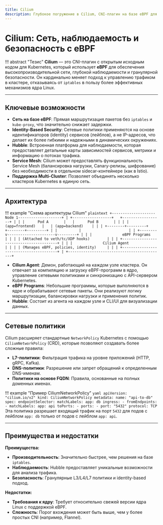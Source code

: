 ```yaml
---
title: Cilium
description: Глубокое погружение в Cilium, CNI-плагин на базе eBPF для Kubernetes.
---
```


# Cilium: Сеть, наблюдаемость и безопасность с eBPF

!!! abstract "Тезис"
    **Cilium** — это CNI-плагин с открытым исходным кодом для Kubernetes, который использует **eBPF** для обеспечения высокопроизводительной сети, глубокой наблюдаемости и гранулярной безопасности. Он кардинально меняет подход к управлению трафиком в кластере, отказываясь от `iptables` в пользу более эффективных механизмов ядра Linux.

---

## Ключевые возможности

-   **Сеть на базе eBPF**: Прямая маршрутизация пакетов без `iptables` и `kube-proxy`, что значительно снижает задержки.
-   **Identity-Based Security**: Сетевые политики применяются на основе идентификаторов (identity) сервисов (лейблов), а не IP-адресов, что делает их более гибкими и надежными в динамических окружениях.
-   **Hubble**: Встроенная платформа для наблюдаемости, которая предоставляет детальные карты зависимостей сервисов, метрики и информацию о потоках трафика.
-   **Service Mesh**: Cilium может предоставлять функциональность Service Mesh (балансировка нагрузки, Canary-релизы, шифрование) без необходимости в отдельном sidecar-контейнере (как в Istio).
-   **Поддержка Multi-Cluster**: Позволяет объединять несколько кластеров Kubernetes в единую сеть.

---

## Архитектура

!!! example "Схема архитектуры Cilium"
    ```plaintext
    +--------------------Node 1--------------------+
    | +------------------+   +------------------+ |
    | |      Pod A       |   |      Pod B       | |
    | | (app=frontend)   |   | (app=backend)    | |
    | +--------+---------+   +--------+---------+ |
    |          |                      |
    | +--------v----------------------v---------+ |
    | |              eBPF Programs             | |
    | | (Attached to veth/tc/XDP hooks)        | |
    | +----------------------------------------+ |
    | |              Cilium Agent              | |
    | | (Manages eBPF, policies, identity)     | |
    | +----------------------------------------+ |
    +--------------------------------------------+
    ```

-   **Cilium Agent**: Демон, работающий на каждом узле кластера. Он отвечает за компиляцию и загрузку eBPF-программ в ядро, управление сетевыми политиками и синхронизацию с API-сервером Kubernetes.
-   **eBPF Programs**: Небольшие программы, которые выполняются в ядре и обрабатывают сетевые пакеты. Они реализуют логику маршрутизации, балансировки нагрузки и применения политик.
-   **Hubble**: Состоит из агента на каждом узле и CLI/UI для визуализации данных.

---

## Сетевые политики

Cilium расширяет стандартные `NetworkPolicy` Kubernetes с помощью `CiliumNetworkPolicy` (CRD), которые позволяют создавать более сложные правила:

-   **L7-политики**: Фильтрация трафика на уровне приложений (HTTP, gRPC, Kafka).
-   **DNS-политики**: Разрешение или запрет обращений к определенным DNS-именам.
-   **Политики на основе FQDN**: Правила, основанные на полных доменных именах.

!!! example "Пример CiliumNetworkPolicy"
    ```yaml
    apiVersion: "cilium.io/v2"
    kind: CiliumNetworkPolicy
    metadata:
      name: "api-to-db"
    spec:
      endpointSelector:
        matchLabels:
          app: db
      ingress:
      - fromEndpoints:
        - matchLabels:
            app: api
        toPorts:
        - ports:
          - port: "5432"
            protocol: TCP
    ```
    Эта политика разрешает входящий трафик на порт `5432` для подов с лейблом `app: db` только от подов с лейблом `app: api`.

---

## Преимущества и недостатки

**Преимущества:**
-   **Производительность**: Значительно быстрее, чем решения на базе `iptables`.
-   **Наблюдаемость**: Hubble предоставляет уникальные возможности для анализа трафика.
-   **Безопасность**: Гранулярные L3/L4/L7 политики и identity-based подход.

**Недостатки:**
-   **Требования к ядру**: Требует относительно свежей версии ядра Linux с поддержкой eBPF.
-   **Сложность**: Порог вхождения может быть выше, чем у более простых CNI (например, Flannel).
